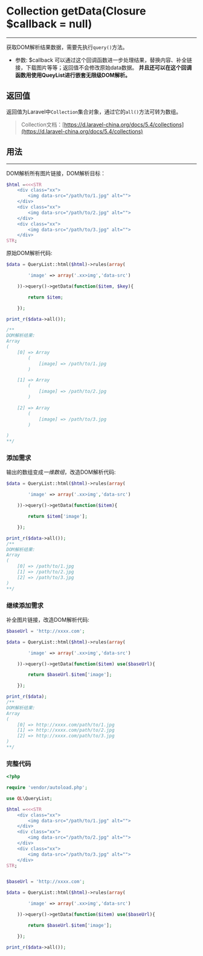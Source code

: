 # Collection getData(Closure $callback = null)

---




获取DOM解析结果数据，需要先执行`query()`方法。

- 参数: $callback
可以通过这个回调函数进一步处理结果，替换内容、补全链接，下载图片等等；返回值不会修改原始data数据。
**并且还可以在这个回调函数用使用QueyList进行嵌套无限级DOM解析。**

## 返回值

返回值为Laravel中`Collection`集合对象，通过它的`all()`方法可转为数组。

> Collection文档：[https://d.laravel-china.org/docs/5.4/collections](https://d.laravel-china.org/docs/5.4/collections)


## 用法

---

DOM解析所有图片链接，DOM解析目标：

```php
$html =<<<STR
    <div class="xx">
        <img data-src="/path/to/1.jpg" alt="">
    </div>
    <div class="xx">
        <img data-src="/path/to/2.jpg" alt="">
    </div>
    <div class="xx">
        <img data-src="/path/to/3.jpg" alt="">
    </div>
STR;
```

原始DOM解析代码:

```php
$data = QueryList::html($html)->rules(array(

        'image' => array('.xx>img','data-src')

    ))->query()->getData(function($item, $key){

        return $item;

    });

print_r($data->all());

/**
DOM解析结果:
Array
(
    [0] => Array
        (
            [image] => /path/to/1.jpg
        )

    [1] => Array
        (
            [image] => /path/to/2.jpg
        )

    [2] => Array
        (
            [image] => /path/to/3.jpg
        )

)
**/
```

### 添加需求
输出的数组变成*一维数组*，改造DOM解析代码:
```php
$data = QueryList::html($html)->rules(array(

        'image' => array('.xx>img','data-src')

    ))->query()->getData(function($item){

        return $item['image'];

    });

print_r($data->all());
/**
DOM解析结果:
Array
(
    [0] => /path/to/1.jpg
    [1] => /path/to/2.jpg
    [2] => /path/to/3.jpg
)
**/
```

### 继续添加需求
补全图片链接，改造DOM解析代码:
```php
$baseUrl = 'http://xxxx.com';

$data = QueryList::html($html)->rules(array(

        'image' => array('.xx>img','data-src')

    ))->query()->getData(function($item) use($baseUrl){

        return $baseUrl.$item['image'];

    });

print_r($data);
/**
DOM解析结果:
Array
(
    [0] => http://xxxx.com/path/to/1.jpg
    [1] => http://xxxx.com/path/to/2.jpg
    [2] => http://xxxx.com/path/to/3.jpg
)
**/
```

### 完整代码
```php
<?php

require 'vendor/autoload.php';

use QL\QueryList;

$html =<<<STR
    <div class="xx">
        <img data-src="/path/to/1.jpg" alt="">
    </div>
    <div class="xx">
        <img data-src="/path/to/2.jpg" alt="">
    </div>
    <div class="xx">
        <img data-src="/path/to/3.jpg" alt="">
    </div>
STR;


$baseUrl = 'http://xxxx.com';

$data = QueryList::html($html)->rules(array(

        'image' => array('.xx>img','data-src')

    ))->query()->getData(function($item) use($baseUrl){

        return $baseUrl.$item['image'];

    });

print_r($data->all());
```
